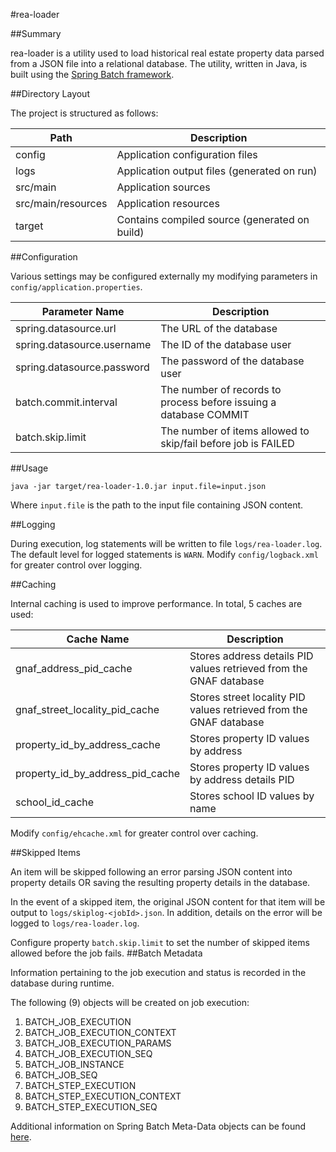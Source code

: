 #rea-loader

##Summary

rea-loader is a utility used to load historical real estate property data parsed from a JSON file into a relational database. The utility, written in Java, is built using the [Spring Batch framework](http://projects.spring.io/spring-batch/).

##Directory Layout

The project is structured as follows:

Path | Description
---- | -----------
config | Application configuration files
logs | Application output files (generated on run)
src/main | Application sources
src/main/resources | Application resources
target | Contains compiled source (generated on build)

##Configuration

Various settings may be configured externally my modifying parameters in `config/application.properties`.

Parameter Name | Description
-------------- | -----------
spring.datasource.url | The URL of the database
spring.datasource.username | The ID of the database user
spring.datasource.password | The password of the database user
batch.commit.interval | The number of records to process before issuing a database COMMIT
batch.skip.limit | The number of items allowed to skip/fail before job is FAILED

##Usage

```
java -jar target/rea-loader-1.0.jar input.file=input.json
```

Where `input.file` is the path to the input file containing JSON content.

##Logging

During execution, log statements will be written to file `logs/rea-loader.log`. The default level for logged statements is `WARN`. Modify `config/logback.xml` for greater control over logging.

##Caching

Internal caching is used to improve performance. In total, 5 caches are used:

Cache Name | Description
---------- | -----------
gnaf_address_pid_cache | Stores address details PID values retrieved from the GNAF database
gnaf_street_locality_pid_cache | Stores street locality PID values retrieved from the GNAF database
property_id_by_address_cache | Stores property ID values by address
property_id_by_address_pid_cache | Stores property ID values by address details PID
school_id_cache | Stores school ID values by name

Modify `config/ehcache.xml` for greater control over caching.

##Skipped Items

An item will be skipped following an error parsing JSON content into property details OR saving the resulting property details in the database.

In the event of a skipped item, the original JSON content for that item will be output to `logs/skiplog-<jobId>.json`. In addition, details on the error will be logged to `logs/rea-loader.log`.

Configure property `batch.skip.limit` to set the number of skipped items allowed before the job fails.
##Batch Metadata

Information pertaining to the job execution and status is recorded in the database during runtime.

The following (9) objects will be created on job execution:

1. BATCH_JOB_EXECUTION
2. BATCH_JOB_EXECUTION_CONTEXT
3. BATCH_JOB_EXECUTION_PARAMS
4. BATCH_JOB_EXECUTION_SEQ
5. BATCH_JOB_INSTANCE
6. BATCH_JOB_SEQ
7. BATCH_STEP_EXECUTION
8. BATCH_STEP_EXECUTION_CONTEXT
9. BATCH_STEP_EXECUTION_SEQ

Additional information on Spring Batch Meta-Data objects can be found [here](http://docs.spring.io/spring-batch/reference/html/metaDataSchema.html).
